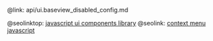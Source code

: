 @link: api/ui.baseview_disabled_config.md

@seolinktop: [javascript ui components library](https://webix.com)
@seolink: [context menu javascript](https://webix.com/widget/contextmenu/)